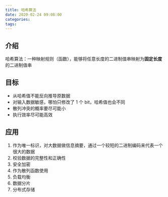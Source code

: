 ```yaml
---
title: 哈希算法
date: 2020-02-24 09:08:00
categories: 
tags:
---
```

## 介绍
哈希算法：一种映射规则（函数），能够将任意长度的二进制值串映射为**固定长度**的二进制值串

## 目标
- 从哈希值不能反向推导原数据
- 对输入数据敏感，哪怕只修改了 1 个 bit，哈希值也会不同
- 散列冲突的概率要尽可能小
- 执行效率尽可能高效

## 应用
1. 作为唯一标识，对大数据做信息摘要，通过一个较短的二进制编码来代表一个很大的数据
2. 校验数据的完整性和正确性
3. 安全加密
4. 作为散列函数使用
5. 负载均衡
6. 数据分片
7. 分布式存储

